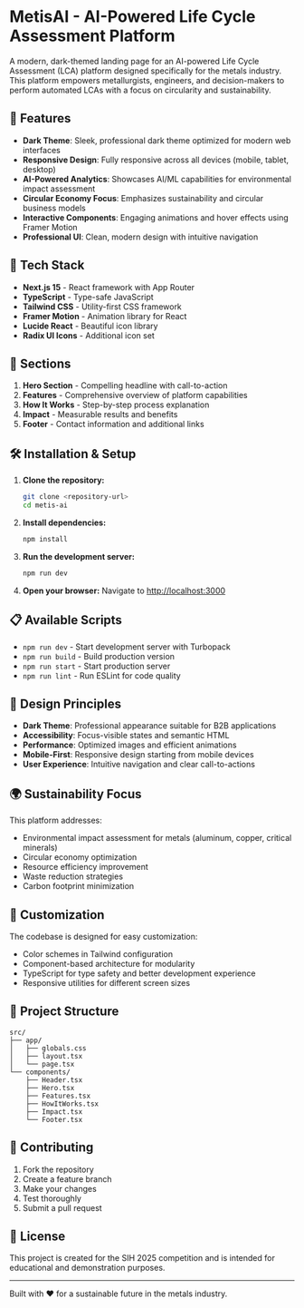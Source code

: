 # MetisAI - AI-Powered Life Cycle Assessment Platform

A modern, dark-themed landing page for an AI-powered Life Cycle Assessment (LCA) platform designed specifically for the metals industry. This platform empowers metallurgists, engineers, and decision-makers to perform automated LCAs with a focus on circularity and sustainability.

## 🌟 Features

- **Dark Theme**: Sleek, professional dark theme optimized for modern web interfaces
- **Responsive Design**: Fully responsive across all devices (mobile, tablet, desktop)
- **AI-Powered Analytics**: Showcases AI/ML capabilities for environmental impact assessment
- **Circular Economy Focus**: Emphasizes sustainability and circular business models
- **Interactive Components**: Engaging animations and hover effects using Framer Motion
- **Professional UI**: Clean, modern design with intuitive navigation

## 🚀 Tech Stack

- **Next.js 15** - React framework with App Router
- **TypeScript** - Type-safe JavaScript
- **Tailwind CSS** - Utility-first CSS framework
- **Framer Motion** - Animation library for React
- **Lucide React** - Beautiful icon library
- **Radix UI Icons** - Additional icon set

## 📱 Sections

1. **Hero Section** - Compelling headline with call-to-action
2. **Features** - Comprehensive overview of platform capabilities
3. **How It Works** - Step-by-step process explanation
4. **Impact** - Measurable results and benefits
5. **Footer** - Contact information and additional links

## 🛠️ Installation & Setup

1. **Clone the repository:**

   ```bash
   git clone <repository-url>
   cd metis-ai
   ```

2. **Install dependencies:**

   ```bash
   npm install
   ```

3. **Run the development server:**

   ```bash
   npm run dev
   ```

4. **Open your browser:**
   Navigate to [http://localhost:3000](http://localhost:3000)

## 📋 Available Scripts

- `npm run dev` - Start development server with Turbopack
- `npm run build` - Build production version
- `npm run start` - Start production server
- `npm run lint` - Run ESLint for code quality

## 🎨 Design Principles

- **Dark Theme**: Professional appearance suitable for B2B applications
- **Accessibility**: Focus-visible states and semantic HTML
- **Performance**: Optimized images and efficient animations
- **Mobile-First**: Responsive design starting from mobile devices
- **User Experience**: Intuitive navigation and clear call-to-actions

## 🌍 Sustainability Focus

This platform addresses:

- Environmental impact assessment for metals (aluminum, copper, critical minerals)
- Circular economy optimization
- Resource efficiency improvement
- Waste reduction strategies
- Carbon footprint minimization

## 🔧 Customization

The codebase is designed for easy customization:

- Color schemes in Tailwind configuration
- Component-based architecture for modularity
- TypeScript for type safety and better development experience
- Responsive utilities for different screen sizes

## 📖 Project Structure

```
src/
├── app/
│   ├── globals.css
│   ├── layout.tsx
│   └── page.tsx
└── components/
    ├── Header.tsx
    ├── Hero.tsx
    ├── Features.tsx
    ├── HowItWorks.tsx
    ├── Impact.tsx
    └── Footer.tsx
```

## 🤝 Contributing

1. Fork the repository
2. Create a feature branch
3. Make your changes
4. Test thoroughly
5. Submit a pull request

## 📄 License

This project is created for the SIH 2025 competition and is intended for educational and demonstration purposes.

---

Built with ❤️ for a sustainable future in the metals industry.
